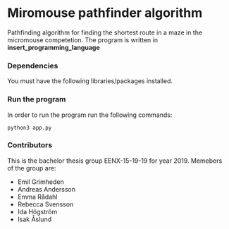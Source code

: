 # Miromouse pathfinder algorithm
Pathfinding algorithm for finding the shortest route in a maze in the micromouse competetion.
The program is written in **insert_programming_language** 

### Dependencies
You must have the following libraries/packages installed.

### Run the program
In order to run the program run the following commands:
```$
python3 app.py
```

### Contributors
This is the bachelor thesis group EENX-15-19-19 for year 2019.
Memebers of the group are:
  - Emil Grimheden
  - Andreas Andersson
  - Emma Rådahl
  - Rebecca Svensson
  - Ida Högström
  - Isak Åslund
